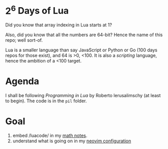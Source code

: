 # $2^6$ Days of Lua

Did you know that array indexing in Lua starts at 1?

Also, did you know that all the numbers are 64-bit? Hence the name of this repo; well sort-of.

Lua is a smaller language than say JavaScript or Python or Go (100 days repos for those exist), and 64 is >0, <100. It is also a _scripting_ language, hence the ambition of a <100 target.

# Agenda

I shall be following *Programming in Lua* by Roberto lerusalimschy (at least to begin). The code is in the `pil` folder.

# Goal

1. embed /luacode/ in my [math notes](https://github.com/abaj8494/math).
2. understand what is going on in my [neovim configuration](https://github.com/abaj8494/dotfiles)
